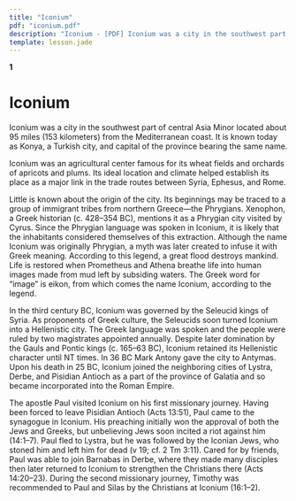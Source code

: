 ```yaml
---
title: "Iconium"
pdf: "iconium.pdf"
description: "Iconium - [PDF] Iconium was a city in the southwest part of central Asia Minor located about 95 miles (153 kilometers) from the Mediterranean coast."
template: lesson.jade
---
```



**1**

Iconium
=======

Iconium was a city in the southwest part of central Asia Minor located
about 95 miles (153 kilometers) from the Mediterranean coast. It is
known today as Konya, a Turkish city, and capital of the province
bearing the same name.

Iconium was an agricultural center famous for its wheat fields and
orchards of apricots and plums. Its ideal location and climate helped
establish its place as a major link in the trade routes between Syria,
Ephesus, and Rome.

Little is known about the origin of the city. Its beginnings may be
traced to a group of immigrant tribes from northern Greece—the
Phrygians. Xenophon, a Greek historian (c. 428–354 BC), mentions it as a
Phrygian city visited by Cyrus. Since the Phrygian language was spoken
in Iconium, it is likely that the inhabitants considered themselves of
this extraction. Although the name Iconium was originally Phrygian, a
myth was later created to infuse it with Greek meaning. According to
this legend, a great flood destroys mankind. Life is restored when
Prometheus and Athena breathe life into human images made from mud left
by subsiding waters. The Greek word for “image” is eikon, from which
comes the name Iconium, according to the legend.

In the third century BC, Iconium was governed by the Seleucid kings of
Syria. As proponents of Greek culture, the Seleucids soon turned Iconium
into a Hellenistic city. The Greek language was spoken and the people
were ruled by two magistrates appointed annually. Despite later
domination by the Gauls and Pontic kings (c. 165–63 BC), Iconium
retained its Hellenistic character until NT times. In 36 BC Mark Antony
gave the city to Antymas. Upon his death in 25 BC, Iconium joined the
neighboring cities of Lystra, Derbe, and Pisidian Antioch as a part of
the province of Galatia and so became incorporated into the Roman
Empire.

The apostle Paul visited Iconium on his first missionary journey. Having
been forced to leave Pisidian Antioch (Acts 13:51), Paul came to the
synagogue in Iconium. His preaching initially won the approval of both
the Jews and Greeks, but unbelieving Jews soon incited a riot against
him (14:1–7). Paul fled to Lystra, but he was followed by the Iconian
Jews, who stoned him and left him for dead (v 19; cf. 2 Tm 3:11). Cared
for by friends, Paul was able to join Barnabas in Derbe, where they made
many disciples then later returned to Iconium to strengthen the
Christians there (Acts 14:20–23). During the second missionary journey,
Timothy was recommended to Paul and Silas by the Christians at Iconium
(16:1–2).

